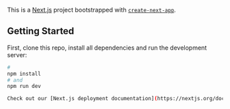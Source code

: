 This is a [Next.js](https://nextjs.org/) project bootstrapped with [`create-next-app`](https://github.com/vercel/next.js/tree/canary/packages/create-next-app).

## Getting Started

First, clone this repo, install all dependencies and run the development server:

```bash
#
npm install
# and
npm run dev

Check out our [Next.js deployment documentation](https://nextjs.org/docs/deployment) for more details.